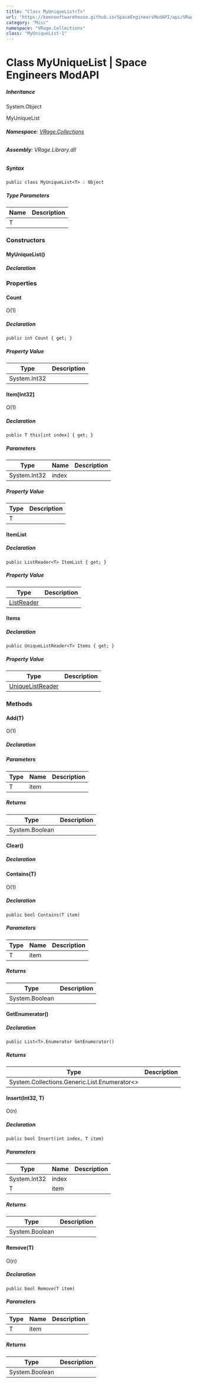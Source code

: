 ```yaml
---
title: "Class MyUniqueList<T>"
url: "https://keensoftwarehouse.github.io/SpaceEngineersModAPI/api/VRage.Collections.MyUniqueList-1.html"
category: "Misc"
namespace: "VRage.Collections"
class: "MyUniqueList-1"
---
```


# Class MyUniqueList<T> | Space Engineers ModAPI

##### Inheritance

System.Object

MyUniqueList<T>

###### **Namespace**: [VRage.Collections](https://keensoftwarehouse.github.io/SpaceEngineersModAPI/api/VRage.Collections.html)

###### **Assembly**: VRage.Library.dll

##### Syntax

```
public class MyUniqueList<T> : Object
```

##### Type Parameters

| Name | Description |
| --- | --- |
| T   |     |

### Constructors

#### MyUniqueList()

##### Declaration

### Properties

#### Count

O(1)

##### Declaration

```
public int Count { get; }
```

##### Property Value

| Type | Description |
| --- | --- |
| System.Int32 |     |

#### Item\[Int32\]

O(1)

##### Declaration

```
public T this[int index] { get; }
```

##### Parameters

| Type | Name | Description |
| --- | --- | --- |
| System.Int32 | index |     |

##### Property Value

| Type | Description |
| --- | --- |
| T   |     |

#### ItemList

##### Declaration

```
public ListReader<T> ItemList { get; }
```

##### Property Value

| Type | Description |
| --- | --- |
| [ListReader](https://keensoftwarehouse.github.io/SpaceEngineersModAPI/api/VRage.Collections.ListReader-1.html)<T> |     |

#### Items

##### Declaration

```
public UniqueListReader<T> Items { get; }
```

##### Property Value

| Type | Description |
| --- | --- |
| [UniqueListReader](https://keensoftwarehouse.github.io/SpaceEngineersModAPI/api/VRage.Collections.UniqueListReader-1.html)<T> |     |

### Methods

#### Add(T)

O(1)

##### Declaration

##### Parameters

| Type | Name | Description |
| --- | --- | --- |
| T   | item |     |

##### Returns

| Type | Description |
| --- | --- |
| System.Boolean |     |

#### Clear()

##### Declaration

#### Contains(T)

O(1)

##### Declaration

```
public bool Contains(T item)
```

##### Parameters

| Type | Name | Description |
| --- | --- | --- |
| T   | item |     |

##### Returns

| Type | Description |
| --- | --- |
| System.Boolean |     |

#### GetEnumerator()

##### Declaration

```
public List<T>.Enumerator GetEnumerator()
```

##### Returns

| Type | Description |
| --- | --- |
| System.Collections.Generic.List.Enumerator<> |     |

#### Insert(Int32, T)

O(n)

##### Declaration

```
public bool Insert(int index, T item)
```

##### Parameters

| Type | Name | Description |
| --- | --- | --- |
| System.Int32 | index |     |
| T   | item |     |

##### Returns

| Type | Description |
| --- | --- |
| System.Boolean |     |

#### Remove(T)

O(n)

##### Declaration

```
public bool Remove(T item)
```

##### Parameters

| Type | Name | Description |
| --- | --- | --- |
| T   | item |     |

##### Returns

| Type | Description |
| --- | --- |
| System.Boolean |     |